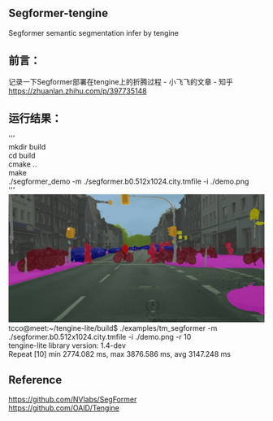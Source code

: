 ## Segformer-tengine  
Segformer semantic segmentation infer by tengine
## 前言：
记录一下Segformer部署在tengine上的折腾过程 - 小飞飞的文章 - 知乎
https://zhuanlan.zhihu.com/p/397735148  

## 运行结果：
'''  
mkdir build  
cd build  
cmake ..  
make  
./segformer_demo -m ./segformer.b0.512x1024.city.tmfile -i ./demo.png  
'''  
![image](https://github.com/FeiGeChuanShu/segformer-tengine/blob/main/result.jpg)  
tcco@meet:~/tengine-lite/build$ ./examples/tm_segformer -m ./segformer.b0.512x1024.city.tmfile -i ./demo.png -r 10  
tengine-lite library version: 1.4-dev  
Repeat [10] min 2774.082 ms, max 3876.586 ms, avg 3147.248 ms

## Reference  
https://github.com/NVlabs/SegFormer  
https://github.com/OAID/Tengine  
